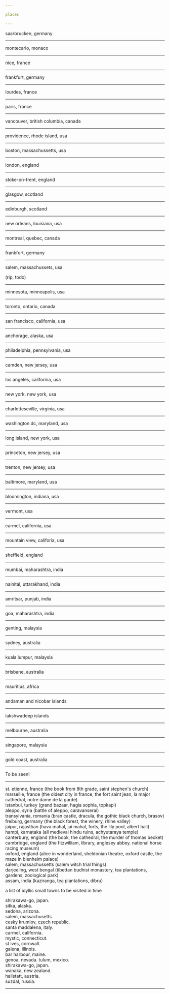 ```yaml
---

places 

---
```


saarbrucken, germany

---

montecarlo, monaco

---

nice, france

---

frankfurt, germany

---

lourdes, france

---

paris, france

---

vancouver, british columbia, canada

---

providence, rhode island, usa

---

boston, massachussetts, usa

---

london, england

---

stoke-on-trent, england

---

glasgow, scotland

---

edinburgh, scotland

---

new orleans, louisiana, usa

---

montreal, quebec, canada

---

frankfurt, germany

---

salem, massachussets, usa

(rip, todo)

---

minnesota, minneapolis, usa

---

toronto, ontario, canada

---

san francisco, california, usa

---

anchorage, alaska, usa

---

philadelphia, pennsylvania, usa

---

camden, new jersey, usa

---

los angeles, california, usa

---

new york, new york, usa

---

charlotteseville, virginia, usa

---

washington dc, maryland, usa

---

long island, new york, usa

---

princeton, new jersey, usa

---

trenton, new jersey, usa

---

baltimore, maryland, usa

---

bloomington, indiana, usa

---

vermont, usa

---

carmel, california, usa

---

mountain view, califoria, usa

---

sheffield, england

---

mumbai, maharashtra, india

---

nainital, uttarakhand, india

---

amritsar, punjab, india

---

goa, maharashtra, india

---

genting, malaysia

---

sydney, australia

---

kuala lumpur, malaysia

---

brisbane, australia 

---

mauritius, africa

---

andaman and nicobar islands

---

lakshwadeep islands

---

melbourne, australia  

---

singapore, malaysia

---

gold coast, australia

---

To be seen!

---

st. etienne, france (the book from 8th grade, saint stephen's church)  
marseille, france (the oldest city in france, the fort saint jean, la major cathedral, notre dame de la garde)  
istanbul, turkey (grand bazaar, hagia sophia, topkapi)  
aleppo, syria (battle of aleppo, caravanserai)  
transylvania, romania (bran castle, dracula, the gothic black church, brasov)    
freiburg, germany (the black forest, the winery, rhine valley)  
jaipur, rajasthan (hava mahal, jai mahal, forts, the lily pool, albert hall)  
hampi, karnataka (all medieval hindu ruins, achyutaraya temple)  
canterbury, england (the book, the cathedral, the murder of thomas becket)  
cambridge, england (the fitzwilliam, library, anglesey abbey. national horse racing museum)  
oxford, england (alice in wonderland, sheldonian theatre, oxford castle, the maze in blenheim palace)  
salem, massachussetts (salem witch trial things)  
darjeeling, west bengal (tibettan budhist monastery, tea plantations, gardens, zoological park)  
assam, india (kaziranga, tea plantations, dibru)  

a list of idyllic small towns to be visited in time  


shirakawa-go, japan.  
sitka, alaska.  
sedona, arizona.  
salem, massachusetts.  
cesky krumlov, czech republic.  
santa maddalena, italy.   
carmel, california.  
mystic, connecticut.  
st ives, cornwall.  
galena, illinois.  
bar harbour, maine.  
genoa, nevada. 
tulum, mexico.   
shirakawa-go, japan.  
wanaka, new zealand.  
hallstatt, austria.  
suzdal, russia.  
 
---
